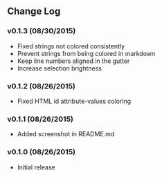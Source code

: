 ## Change Log

### v0.1.3 (08/30/2015)
- Fixed strings not colored consistently
- Prevent strings from being colored in markdown
- Keep line numbers aligned in the gutter
- Increase selection brightness

### v0.1.2 (08/26/2015)
- Fixed HTML id attribute-values coloring

### v0.1.1 (08/26/2015)
- Added screenshot in README.md

### v0.1.0 (08/26/2015)
- Initial release
